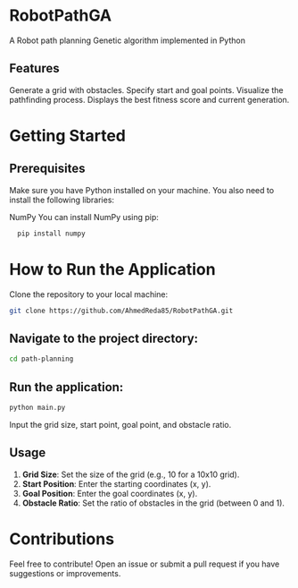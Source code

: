 # RobotPathGA
A Robot path planning Genetic algorithm implemented in Python

## Features
Generate a grid with obstacles.
Specify start and goal points.
Visualize the pathfinding process.
Displays the best fitness score and current generation.
# Getting Started
## Prerequisites
Make sure you have Python installed on your machine. You also need to install the following libraries:

NumPy
You can install NumPy using pip:
```bash
  pip install numpy
```

# How to Run the Application
Clone the repository to your local machine:

```bash
git clone https://github.com/AhmedReda85/RobotPathGA.git
```
## Navigate to the project directory:

```bash
cd path-planning
```
## Run the application:

```bash
python main.py
```
Input the grid size, start point, goal point, and obstacle ratio.

## Usage

1. **Grid Size**: Set the size of the grid (e.g., 10 for a 10x10 grid).
2. **Start Position**: Enter the starting coordinates (x, y).
3. **Goal Position**: Enter the goal coordinates (x, y).
4. **Obstacle Ratio**: Set the ratio of obstacles in the grid (between 0 and 1).
   
# Contributions
Feel free to contribute! Open an issue or submit a pull request if you have suggestions or improvements.
